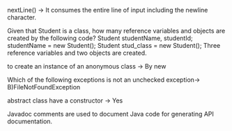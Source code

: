 

nextLine() -> It consumes the entire line of input including the newline character.

Given that Student is a class, how many reference variables and objects are created by the following code?
    Student studentName, studentId;
    studentName = new Student();
    Student stud_class = new Student();
    Three reference variables and two objects are created.


to create an instance of an anonymous class -> By new

Which of the following exceptions is not an unchecked exception-> B)FileNotFoundException


abstract class have a constructor -> Yes


Javadoc comments are used to document Java code for generating API documentation.